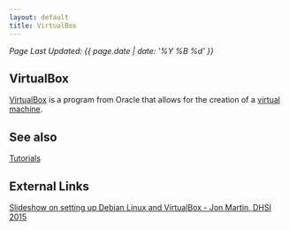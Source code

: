 ```yaml
---
layout: default
title: VirtualBox
---
```

_Page Last Updated: {{ page.date | date: '%Y %B %d' }}_
<br>

## VirtualBox

[VirtualBox](https://www.virtualbox.org/) is a program from Oracle that allows for the creation of a [virtual machine](https://en.wikipedia.org/wiki/Virtual_machine).

See also
--------

[Tutorials](../../tutorials/Tutorials-and-Setup-Guides/)

External Links
--------------

[Slideshow on setting up Debian Linux and VirtualBox - Jon Martin, DHSI 2015](http://prezi.com/l6znv2squxxu/?utm_campaign=share&utm_medium=copy&rc=ex0share)